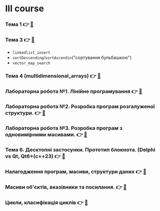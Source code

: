 # III course

### Тема 1 👉 [🔗](https://github.com/yourhostel/cpp_course/tree/main/III_course/2025-09-04-sqrt)
### Тема 3 👉 [🔗](https://github.com/yourhostel/cpp_course/tree/main/III_course/2025-09-11-topic-3)
- `linkedlist_insert`
- `sortDescending`/`sortAscendin`("сортування бульбашкою")
- `vector_map_search`

### Тема 4 (multidimensional_arrays) 👉 [🔗](https://github.com/yourhostel/cpp_course/tree/main/III_course/2025-09-17-arrays)
### Лабораторна робота №1. Лінійне програмування 👉 [🔗](https://github.com/yourhostel/cpp_course/tree/main/III_course/2025-09-17-linear-programming)
### Лабораторна робота №2. Розробка програм розгалуженої структури. 👉 [🔗](https://github.com/yourhostel/cpp_course/tree/main/III_course/2025-09-20-branched-structure)
### Лабораторна робота №3. Розробка програм з одновимірними масивами. 👉 [🔗](https://github.com/yourhostel/cpp_course/tree/main/III_course/2025-09-21-one-dimensional-arrays)
### Тема 6. Десктопні застосунки. Прототип блокнота. (Delphi vs Qt, Qt6+(c++23) 👉 [🔗](https://github.com/yourhostel/cpp_course/tree/main/III_course/2025-09-24-qt-notepad)
### Налагодження програм, масиви, структури даних 👉 [🔗](https://github.com/yourhostel/cpp_course/tree/main/III_course/2025-10-02-assertion-statement)
### Масиви об'єктів, вказівники та посилання. 👉 [🔗](https://github.com/yourhostel/cpp_course/tree/main/III_course/2025-10-02-pointers-and-links)
### Цикли, класифікація циклів 👉 [🔗](https://github.com/yourhostel/cpp_course/tree/main/III_course/2025-10-04-loops)